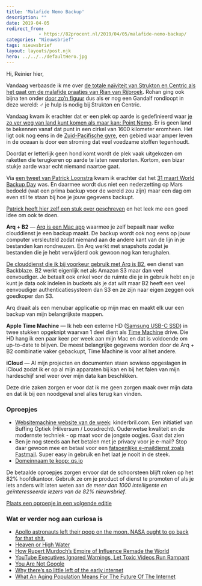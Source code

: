 ```yaml
---
title: 'Malafide Nemo Backup'
description: ""
date: 2019-04-05
redirect_from: 
            - https://82procent.nl/2019/04/05/malafide-nemo-backup/
categories: "Nieuwsbrief"
tags: nieuwsbrief	
layout: layouts/post.njk
hero: ../../../defaultHero.jpg
---
```

Hi, Reinier hier,

Vandaag verbaasde ik me over [de totale naïviteit van Strukton en Centric als het gaat om de malafide praatjes van Rian van Rijbroek](https://www.strukton.nl/nieuws/2019/mediaberichten-rond-gerard-sanderink/). Rohan ging ook bijna ten onder [door zo’n figuur](https://youtu.be/ckq-4Y6a87s) dus als er nog een Gandalf rondloopt in deze wereld: ‍♂️ je hulp is nodig bij Strukton en Centric.

Vandaag kwam ik erachter dat er een plek op aarde is gedefinieerd waar [je zo ver weg van land kunt komen als maar kan: Point Nemo](https://allthatsinteresting.com/point-nemo). Er is geen land te bekennen vanaf dat punt in een cirkel van 1600 kilometer eromheen. Het ligt ook nog eens in de [Zuid-Pacifische gyre](https://nl.wikipedia.org/wiki/Zuid-Pacifische_gyre), een gebied waar amper leven in de oceaan is door een stroming dat veel voedzame stoffen tegenhoudt.

Doordat er letterlijk geen hond komt wordt de plek vaak uitgekozen om raketten die terugkeren op aarde te laten neerstorten. Kortom, een bizar stukje aarde waar echt niemand naartoe gaat.

Via [een tweet van Patrick Loonstra](https://twitter.com/patrickloonstra/status/1112990307216510976) kwam ik erachter dat het [31 maart World Backup Day](https://www.forbes.com/sites/tomcoughlin/2019/03/31/world-backup-day-2019/) was. En daarmee wordt dus niet een nederzetting op Mars bedoeld (wat een prima backup voor de wereld zou zijn) maar een dag om even stil te staan bij hoe je jouw gegevens backupt.

[Patrick heeft hier zelf een stuk over geschreven](https://www.patrickloonstra.nl/notities/backup-dag-dus-back-alles-op/) en het leek me een goed idee om ook te doen.

**Arq + B2** — [Arq is een Mac app](https://www.arqbackup.com) waarmee je zelf bepaalt naar welke clouddienst je een backup maakt. De backup wordt ook nog eens op jouw computer versleuteld zodat niemand aan de andere kant van de lijn in je bestanden kan rondneuzen. En Arq werkt met snapshots zodat je bestanden die je hebt verwijderd ook gewoon nog kan terughalen.

[De clouddienst die ik bij voorkeur gebruik met Arq is B2](https://www.backblaze.com/cloud-storage), een dienst van Backblaze. B2 werkt eigenlijk net als Amazon S3 maar dan veel eenvoudiger. Je betaalt ook enkel voor de ruimte die je in gebruik hebt en je kunt je data ook indelen in buckets als je dat wilt maar B2 heeft een veel eenvoudiger authenticatiesysteem dan S3 en ze zijn naar eigen zeggen ook goedkoper dan S3.

Arq draait als een menubar applicatie op mijn mac en maakt elk uur een backup van mijn belangrijkste mappen.

**Apple Time Machine** — Ik heb een externe HD ([Samsung USB-C SSD](https://www.coolblue.nl/product/785051/samsung-portable-t5-1tb.html)) in twee stukken opgeknipt waarvan 1 deel dient als [Time Machine](https://support.apple.com/en-us/HT201250) drive. Die HD hang ik een paar keer per week aan mijn Mac en dat is voldoende om up-to-date te blijven. De meest belangrijke gegevens worden door de Arq + B2 combinatie vaker gebackupt, Time Machine is voor al het andere.

**iCloud** — Al mijn projecten en documenten staan sowieso opgeslagen in iCloud zodat ik er op al mijn apparaten bij kan en bij het falen van mijn hardeschijf snel weer over mijn data kan beschikken.

Deze drie zaken zorgen er voor dat ik me geen zorgen maak over mijn data en dat ik bij een noodgeval snel alles terug kan vinden.

### Oproepjes

- [Websitemachine website van de week](https://www.websitemachine.nl/nieuws/?nieuws=Website_van_de_week_kinderbrilcom&item=6&campaign=82procent): kinderbril.com. Een initiatief van Buffing Optiek (Hilversum / Loosdrecht). Ouderwetse kwaliteit en de modernste techniek - op maat voor de jongste oogjes. Gaat dat zien
- Ben je nog steeds aan het betalen met je privacy voor je e-mail? Stop daar gewoon mee en betaal voor een [fatsoenlijke e-maildienst zoals Fastmail](https://www.fastmail.com/?STKI=16948328). Super easy in gebruik en het laat je nooit in de steek.
- [Domeinnaam te koop: qs.io](https://qs.io)

De betaalde oproepjes zorgen ervoor dat de schoorsteen blijft roken op het 82% hoofdkantoor. Gebruik ze om je product of dienst te promoten of als je iets anders wilt laten weten aan _de meer dan 1000 intelligente en geïnteresseerde lezers van de 82% nieuwsbrief_.

[Plaats een oproepje in een volgende editie](https://forms.82procent.nl)

### Wat er verder nog aan curiosa is

- [Apollo astronauts left their poop on the moon. NASA ought to go back for that shit.](https://www.vox.com/science-and-health/2019/3/22/18236125/apollo-moon-poop-mars-science)
- [Heaven or High Water](https://popula.com/2019/04/02/heaven-or-high-water/)
- [How Rupert Murdoch’s Empire of Influence Remade the World](https://www.nytimes.com/interactive/2019/04/03/magazine/rupert-murdoch-fox-news-trump.html)
- [YouTube Executives Ignored Warnings, Let Toxic Videos Run Rampant](https://www.bloomberg.com/news/features/2019-04-02/youtube-executives-ignored-warnings-letting-toxic-videos-run-rampant)
- [You Are Not Google](https://blog.bradfieldcs.com/you-are-not-google-84912cf44afb)
- [Why there’s so little left of the early internet](http://www.bbc.com/future/story/20190401-why-theres-so-little-left-of-the-early-internet)
- [What An Aging Population Means For The Future Of The Internet](https://www.buzzfeednews.com/article/craigsilverman/old-and-online-fake-news-aging-population)
